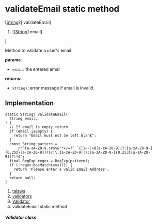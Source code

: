 
<div>

# validateEmail static method

</div>


[[String](https://api.flutter.dev/flutter/dart-core/String-class.html)?]
validateEmail(

1.  [[[String](https://api.flutter.dev/flutter/dart-core/String-class.md)]
    email]

)



Method to validate a user\'s email.

**params**:

-   `email`: the entered email

**returns**:

-   `String?`: error message if email is invalid.



## Implementation

``` language-dart
static String? validateEmail(
  String email,
) {
  // If email is empty return.
  if (email.isEmpty) {
    return "Email must not be left blank";
  }
  const String pattern =
      r"^[a-zA-Z0-9.!#$%&'*+/=?^_`{|}~-]+@[a-zA-Z0-9](?:[a-zA-Z0-9-]{0,253}[a-zA-Z0-9])?(?:\.[a-zA-Z0-9](?:[a-zA-Z0-9-]{0,253}[a-zA-Z0-9])?)*$";
  final RegExp regex = RegExp(pattern);
  if (!regex.hasMatch(email)) {
    return 'Please enter a valid Email Address';
  }
  return null;
}
```







1.  [talawa](../../index.md)
2.  [validators](../../utils_validators/)
3.  [Validator](../../utils_validators/Validator-class.md)
4.  validateEmail static method

##### Validator class







